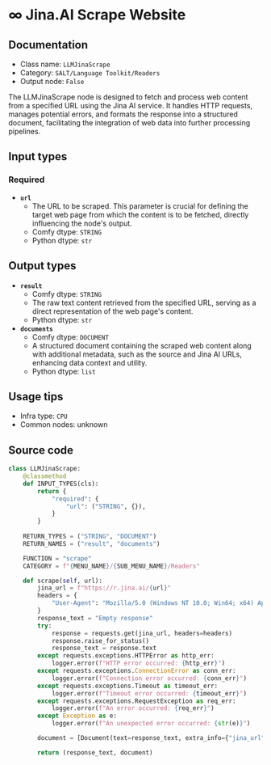 # ∞ Jina.AI Scrape Website
## Documentation
- Class name: `LLMJinaScrape`
- Category: `SALT/Language Toolkit/Readers`
- Output node: `False`

The LLMJinaScrape node is designed to fetch and process web content from a specified URL using the Jina AI service. It handles HTTP requests, manages potential errors, and formats the response into a structured document, facilitating the integration of web data into further processing pipelines.
## Input types
### Required
- **`url`**
    - The URL to be scraped. This parameter is crucial for defining the target web page from which the content is to be fetched, directly influencing the node's output.
    - Comfy dtype: `STRING`
    - Python dtype: `str`
## Output types
- **`result`**
    - Comfy dtype: `STRING`
    - The raw text content retrieved from the specified URL, serving as a direct representation of the web page's content.
    - Python dtype: `str`
- **`documents`**
    - Comfy dtype: `DOCUMENT`
    - A structured document containing the scraped web content along with additional metadata, such as the source and Jina AI URLs, enhancing data context and utility.
    - Python dtype: `list`
## Usage tips
- Infra type: `CPU`
- Common nodes: unknown


## Source code
```python
class LLMJinaScrape:
    @classmethod
    def INPUT_TYPES(cls):
        return {
            "required": {
                "url": ("STRING", {}),
            }
        }
    
    RETURN_TYPES = ("STRING", "DOCUMENT")
    RETURN_NAMES = ("result", "documents")

    FUNCTION = "scrape"
    CATEGORY = f"{MENU_NAME}/{SUB_MENU_NAME}/Readers"

    def scrape(self, url):
        jina_url = f"https://r.jina.ai/{url}"
        headers = {
            "User-Agent": "Mozilla/5.0 (Windows NT 10.0; Win64; x64) AppleWebKit/537.36 (KHTML, like Gecko) Chrome/91.0.4472.124 Safari/537.36"
        }
        response_text = "Empty response"
        try:
            response = requests.get(jina_url, headers=headers)
            response.raise_for_status()
            response_text = response.text
        except requests.exceptions.HTTPError as http_err:
            logger.error(f"HTTP error occurred: {http_err}")
        except requests.exceptions.ConnectionError as conn_err:
            logger.error(f"Connection error occurred: {conn_err}")
        except requests.exceptions.Timeout as timeout_err:
            logger.error(f"Timeout error occurred: {timeout_err}")
        except requests.exceptions.RequestException as req_err:
            logger.error(f"An error occurred: {req_err}")
        except Exception as e:
            logger.error(f"An unexpected error occurred: {str(e)}")

        document = [Document(text=response_text, extra_info={"jina_url": jina_url, "source_url": url})]

        return (response_text, document)

```
